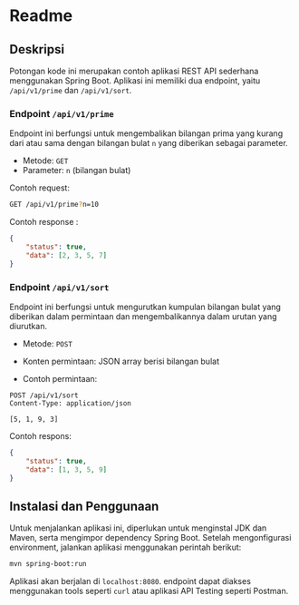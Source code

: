 # Readme
## Deskripsi
Potongan kode ini merupakan contoh aplikasi REST API sederhana menggunakan Spring Boot. Aplikasi ini memiliki dua endpoint, yaitu `/api/v1/prime` dan `/api/v1/sort`.

### Endpoint `/api/v1/prime`
Endpoint ini berfungsi untuk mengembalikan bilangan prima yang kurang dari atau sama dengan bilangan bulat `n` yang diberikan sebagai parameter.

- Metode: `GET`
- Parameter: `n` (bilangan bulat)

Contoh request:
```bash
GET /api/v1/prime?n=10
```

Contoh response :
```json
{
    "status": true,
    "data": [2, 3, 5, 7]
}
```

### Endpoint `/api/v1/sort`
Endpoint ini berfungsi untuk mengurutkan kumpulan bilangan bulat yang diberikan dalam permintaan dan mengembalikannya dalam urutan yang diurutkan.

- Metode: `POST`
- Konten permintaan: JSON array berisi bilangan bulat

- Contoh permintaan:

```text
POST /api/v1/sort
Content-Type: application/json

[5, 1, 9, 3]
```
Contoh respons:
```json
{
    "status": true,
    "data": [1, 3, 5, 9]
}
```

## Instalasi dan Penggunaan
Untuk menjalankan aplikasi ini, diperlukan untuk menginstal JDK dan Maven, serta mengimpor dependency Spring Boot. Setelah mengonfigurasi environment, jalankan aplikasi menggunakan perintah berikut:
```bash
mvn spring-boot:run
```
Aplikasi akan berjalan di `localhost:8080`. endpoint dapat diakses menggunakan tools seperti `curl` atau aplikasi API Testing seperti Postman.